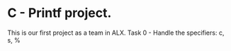 # C - Printf project.

This is our first project as a team in ALX.
Task 0 - Handle the specifiers: c, s, %

